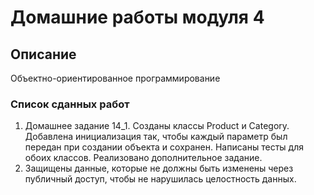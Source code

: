 # Домашние работы модуля 4

## Описание
Объектно-ориентированное программирование

### Список сданных работ
1. Домашнее задание 14_1. Созданы классы Product и Category. Добавлена инициализация так, 
чтобы каждый параметр был передан при создании объекта и сохранен. Написаны тесты для обоих классов. 
Реализовано дополнительное задание.
2. Защищены данные, которые не должны быть изменены через публичный доступ, чтобы не нарушилась целостность данных.